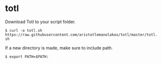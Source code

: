 # totl

Download Totl to your script folder.

`$ curl -o totl.sh https://raw.githubusercontent.com/aristotlemanolakos/totl/master/totl.sh`

If a new directory is made, make sure to include path. 

`$ export PATH=$PATH:`